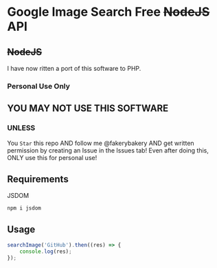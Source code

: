 # Google Image Search Free ~~NodeJS~~ API
## ~~NodeJS~~
I have now ritten a port of this software to PHP.
### Personal Use Only
## YOU MAY NOT USE THIS SOFTWARE
### UNLESS

You `Star` this repo AND follow me @fakerybakery AND get written permission by creating an Issue in the Issues tab! Even after doing this, ONLY use this for personal use!

## Requirements
JSDOM
```
npm i jsdom
```
## Usage
```js
searchImage('GitHub').then((res) => {
    console.log(res);
});
```
